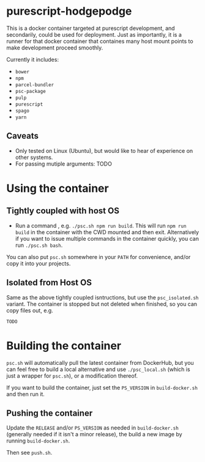 # purescript-hodgepodge

This is a docker container targeted at purescript development, and secondarily,
could be used for deployment. Just as importantly, it is a runner for that docker
container that containes many host mount points to make development proceed smoothly.

Currently it includes:

* `bower`
* `npm`
* `parcel-bundler`
* `psc-package`
* `pulp`
* `purescript`
* `spago`
* `yarn`

## Caveats
* Only tested on Linux (Ubuntu), but would like to hear of experience on other
  systems.
* For passing mutiple arguments: TODO

# Using the container

## Tightly coupled with host OS

* Run a command , e.g. `./psc.sh npm run build`. This will run `npm run build`
in the container with the CWD mounted and then exit. Alternatively
if you want to issue multiple commands in the container quickly, you can run
`./psc.sh bash`.

You can also put `psc.sh` somewhere in your `PATH` for convenience, and/or
copy it into your projects.

## Isolated from Host OS

Same as the above tightly coupled isntructions, but use the `psc_isolated.sh`
variant. The container is stopped but not deleted when finished, so you can copy
files out, e.g.

```
TODO
```

# Building the container

`psc.sh` will automatically pull the latest container from DockerHub, but you
can feel free to build a local alternative and use `./psc_local.sh` (which is
just a wrapper for `psc.sh`), or a modification thereof.

If you want to build the container, just set the `PS_VERSION` in `build-docker.sh`
and then run it.

## Pushing the container

Update the `RELEASE` and/or `PS_VERSION` as needed in `build-docker.sh`
(generally needed if it isn't a minor release), the build a new image
by running `build-docker.sh`.

Then see `push.sh`.

